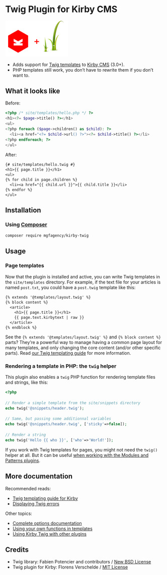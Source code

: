 Twig Plugin for Kirby CMS
=========================

<img src="doc/kirby-twig.png" width="200" alt="">

-   Adds support for [Twig templates](http://twig.sensiolabs.org/) to [Kirby CMS](https://getkirby.com/) (3.0+).
-   PHP templates still work, you don’t have to rewrite them if you don’t want to.


What it looks like
------------------

Before:

```php
<?php /* site/templates/hello.php */ ?>
<h1><?= $page->title() ?></h1>
<ul>
<?php foreach ($page->children() as $child): ?>
  <li><a href="<?= $child->url() ?>"><?= $child->title() ?></li>
<?php endforeach; ?>
</ul>
```

After:

```twig
{# site/templates/hello.twig #}
<h1>{{ page.title }}</h1>
<ul>
{% for child in page.children %}
  <li><a href="{{ child.url }}">{{ child.title }}</li>
{% endfor %}
</ul>
```


Installation
------------

### Using [Composer](https://getcomposer.org/)

```sh
composer require mgfagency/kirby-twig
```

Usage
-----

### Page templates

Now that the plugin is installed and active, you can write Twig templates in the `site/templates` directory. For example, if the text file for your articles is named `post.txt`, you could have a `post.twig` template like this:

```twig
{% extends '@templates/layout.twig' %}
{% block content %}
  <article>
    <h1>{{ page.title }}</h1>
    {{ page.text.kirbytext | raw }}
  </article>
{% endblock %}
```

See the `{% extends '@templates/layout.twig' %}` and `{% block content %}` parts? They’re a powerful way to manage having a common page layout for many templates, and only changing the core content (and/or other specific parts). Read [our Twig templating guide](doc/guide.md) for more information.

### Rendering a template in PHP: the `twig` helper

This plugin also enables a `twig` PHP function for rendering template files and strings, like this:

```php
<?php

// Render a simple template from the site/snippets directory
echo twig('@snippets/header.twig');

// Same, but passing some additionnal variables
echo twig('@snippets/header.twig', ['sticky'=>false]);

// Render a string
echo twig('Hello {{ who }}', ['who'=>'World!']);
```

If you work with Twig templates for pages, you might not need the `twig()` helper at all. But it can be useful [when working with the Modules and Patterns plugins](doc/plugins.md).


More documentation
------------------

Recommended reads:

-   [Twig templating guide for Kirby](doc/guide.md)
-   [Displaying Twig errors](doc/errors.md)

Other topics:

-   [Complete options documentation](doc/options.md)
-   [Using your own functions in templates](doc/functions.md)
-   [Using Kirby Twig with other plugins](doc/plugins.md)


Credits
-------

-   Twig library: Fabien Potencier and contributors / [New BSD License]([lib/Twig/LICENSE](lib/Twig/LICENSE))
-   Twig plugin for Kirby: Florens Verschelde / [MIT License](LICENSE)
